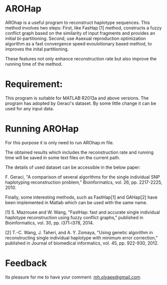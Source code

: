 # AROHap
AROhap is a useful program to reconstruct haplotype sequences. This method involves two steps:
First, like FasHap [1] method, constructs a fuzzy conflict graph based on the similarity of input fragments and provides an initial bi-partitioning. Second, use Asexual reproduction optimization algorithm as a fast convergence speed evoulotionary based method, to improves the inital partitioning.

These features not only enhance reconstruction rate but also improve the running time of the method.

# Requirement:

This program is suitable for MATLAB R2013a and above versions.
The program has adopted by Geraci's dataset. By some little change it can be used for any input data.

# Running AROHap

For this purpose it is only need to run AROhap.m file.

The obtained results which includes the reconstruction rate and running time will be saved in some text files on the current path.

The details of used dataset can be accessible in the below paper:

F. Geraci, "A comparison of several algorithms for the single individual SNP haplotyping reconstruction problem," Bioinformatics, vol. 26, pp. 2217-2225, 2010.

Finally, some interesting methods, such as FastHap[1] and GAHap[2] have been implemented in Matlab which can be used with the same name.

[1] S. Mazrouee and W. Wang, "FastHap: fast and accurate single individual haplotype reconstruction using fuzzy conflict graphs," published in Bioinformatics, vol. 30, pp. i371-i378, 2014.

[2] T.-C. Wang, J. Taheri, and A. Y. Zomaya, "Using genetic algorithm in reconstructing single individual haplotype with minimum error correction," published in Journal of biomedical informatics, vol. 45, pp. 922-930, 2012.

# Feedback

Its pleasure for me to have your comment.
mh.olyaee@gmail.com
